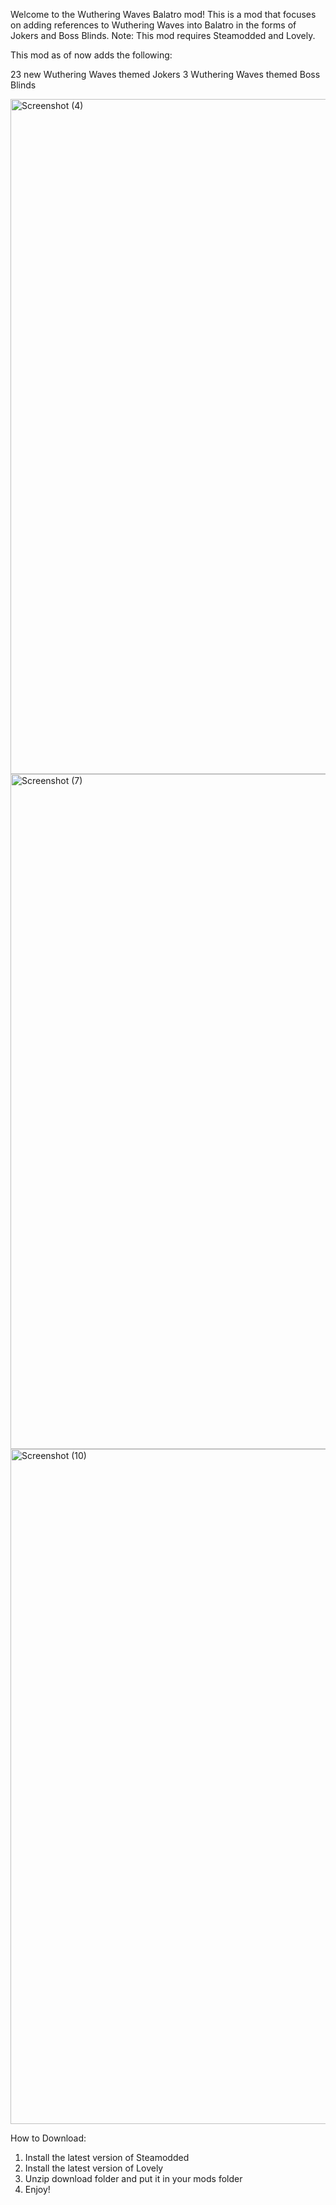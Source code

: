 Welcome to the Wuthering Waves Balatro mod!
This is a mod that focuses on adding references to Wuthering Waves into Balatro in the forms of Jokers and Boss Blinds. 
Note: This mod requires Steamodded and Lovely.

This mod as of now adds the following:

23 new Wuthering Waves themed Jokers
3 Wuthering Waves themed Boss Blinds

<img width="1920" height="1080" alt="Screenshot (4)" src="https://github.com/user-attachments/assets/87d0dd5b-5e0c-4583-a2d8-d5228202d807" />

<img width="1920" height="1080" alt="Screenshot (7)" src="https://github.com/user-attachments/assets/65804fe5-5e4c-4a32-a882-3441811e1a3d" />

<img width="1920" height="1080" alt="Screenshot (10)" src="https://github.com/user-attachments/assets/bbc1fb83-f9cb-495c-ad8e-b1ccb35f3eb2" />

How to Download:
1. Install the latest version of Steamodded
2. Install the latest version of Lovely
3. Unzip download folder and put it in your mods folder
4. Enjoy!
